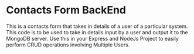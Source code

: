 # Contacts Form BackEnd
 This is a contacts form that takes in details of a user of a particular system. This code is to be used to take in details input by a user and output it to the MongoDB server. Use this in your Express and NodeJs Project to easily perform CRUD operations involving Multiple Users.
